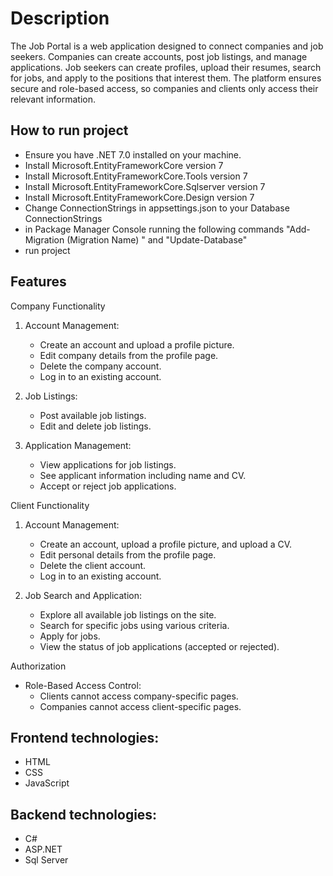 # Description
The Job Portal is a web application designed to connect companies and job seekers. Companies can create accounts, post job listings, and manage applications. Job seekers can create profiles, upload their resumes, search for jobs, and apply to the positions that interest them. The platform ensures secure and role-based access, so companies and clients only access their relevant information.

## How to run project
- Ensure you have .NET 7.0 installed on your machine.
- Install Microsoft.EntityFrameworkCore version 7
- Install Microsoft.EntityFrameworkCore.Tools version 7
- Install Microsoft.EntityFrameworkCore.Sqlserver version 7
- Install Microsoft.EntityFrameworkCore.Design version 7
- Change ConnectionStrings in appsettings.json to your Database ConnectionStrings
- in Package Manager Console running the following commands "Add-Migration (Migration Name) " and "Update-Database"
- run project 
##  Features

 Company Functionality
1. Account Management:
   - Create an account and upload a profile picture.
   - Edit company details from the profile page.
   - Delete the company account.
   - Log in to an existing account.

2. Job Listings:
   - Post available job listings.
   - Edit and delete job listings.

3. Application Management:
   - View applications for job listings.
   - See applicant information including name and CV.
   - Accept or reject job applications.

 Client Functionality
1. Account Management:
   - Create an account, upload a profile picture, and upload a CV.
   - Edit personal details from the profile page.
   - Delete the client account.
   - Log in to an existing account.

2. Job Search and Application:
   - Explore all available job listings on the site.
   - Search for specific jobs using various criteria.
   - Apply for jobs.
   - View the status of job applications (accepted or rejected).

 Authorization
- Role-Based Access Control:
  - Clients cannot access company-specific pages.
  - Companies cannot access client-specific pages.



## Frontend technologies:
- HTML
- CSS
- JavaScript

## Backend technologies:
- C#
- ASP.NET
- Sql Server
